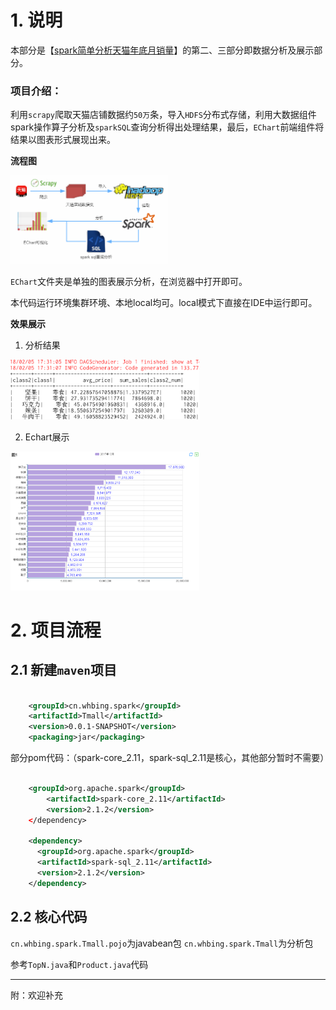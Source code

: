 # 1. 说明

本部分是【[spark简单分析天猫年底月销量](http://www.whbing.cn/2018/02/01/1.%E5%A4%A7%E6%95%B0%E6%8D%AE%E5%B7%A5%E5%85%B7%E7%AE%80%E5%8D%95%E5%88%86%E6%9E%90%E5%A4%A9%E7%8C%AB%E5%B9%B4%E5%BA%95%E6%9C%88%E9%94%80%E9%87%8F/)】的第二、三部分即数据分析及展示部分。

### 项目介绍：

利用`scrapy`爬取天猫店铺数据约`50万`条，导入`HDFS`分布式存储，利用大数据组件spark操作算子分析及`sparkSQL`查询分析得出处理结果，最后，`EChart`前端组件将结果以图表形式展现出来。

**流程图**

<img width="50%"  src="流程图.png">

`EChart`文件夹是单独的图表展示分析，在浏览器中打开即可。


本代码运行环境集群环境、本地local均可。local模式下直接在IDE中运行即可。

**效果展示**

1. 分析结果

<img width="60%"  src="out1.png">

2. Echart展示
<img width="60%"  src="out.png">

# 2. 项目流程

## 2.1 新建`maven`项目

```xml

	<groupId>cn.whbing.spark</groupId>
  	<artifactId>Tmall</artifactId>
  	<version>0.0.1-SNAPSHOT</version>
  	<packaging>jar</packaging>

```
部分pom代码：（spark-core_2.11，spark-sql_2.11是核心，其他部分暂时不需要）

```xml

    <groupId>org.apache.spark</groupId>
	    <artifactId>spark-core_2.11</artifactId>
	    <version>2.1.2</version>
	</dependency>
     
    <dependency>
      <groupId>org.apache.spark</groupId>
      <artifactId>spark-sql_2.11</artifactId>
      <version>2.1.2</version>
    </dependency>
```

## 2.2 核心代码

`cn.whbing.spark.Tmall.pojo`为javabean包
`cn.whbing.spark.Tmall`为分析包

参考`TopN.java`和`Product.java`代码

---

附：欢迎补充




